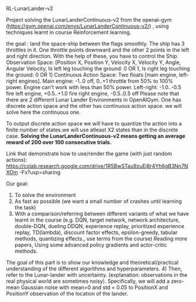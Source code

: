 RL-LunarLander-v2


Project solving the LunarLanderContinuous-v2 from the openai-gym (https://gym.openai.com/envs/LunarLanderContinuous-v2/) , using techniques learnt in course Reinforcement learning.

the goal :
land the space-ship between the flags smoothly.
The ship has 3 throttles in it. One throttle points downward and the other 2 points in the
left and right direction. With the help of these, you have to control the Ship.
Observation Space: [Position X, Position Y, Velocity X, Velocity Y, Angle, Angular
Velocity, Is left leg touching the ground: 0 OR 1, Is right leg touching the ground: 0 OR 1]
Continuous Action Space: Two floats [main engine, left-right engines].
Main engine: -1..0 off, 0..+1 throttle from 50% to 100% power. Engine can't work with
less than 50% power.
Left-right: -1.0..-0.5 fire left engine, +0.5..+1.0 fire right engine, -0.5..0.5 off
Please note that there are 2 different Lunar Lander Environments in OpenAIGym. One
has discrete action space and the other has continuous action space.
we will solve here the continuous one.

To output discrete action space we will have to quantize the action into a finite number
of states.we will use atleast X2 states than in the discrete case.
 ****Solving the LunarLanderContinuous-v2 means getting an average reward of 200 over
100 consecutive trials.****

Link that demonstrate how to use/render the game (with just random actions):
https://colab.research.google.com/drive/1R5BwSTau9zuEj8r4Yh6gB3Nn7NXOm
-Fx?usp=sharing


Our goal:
1) To solve the environment
2) As fast as possible (we want a small number of crashes until learning the task) 
3) With a comparison/referring between different variants of what we have learnt in the
course (e.g. DQN, target network, network architecture, double-DQN, dueling DDQN,
experience replay, prioritized experience replay, TD(lambda), discount factor effects,
epsilon-greedy, tabular methods, quantizing effects., use terms from the course)
Reading more papers, Using some advanced policy gradients and actor-critic methods.

The goal of this part is to show our knowledge and theoretical/practical understanding of
the different algorithms and hyperparameters.
4) Then, refer to the Lunar-lander with uncertainty. (explanation: observations in the real
physical world are sometimes noisy). Specifically, we will add a zero-mean
Gaussian noise with mean=0 and std = 0.05 to PositionX and PositionY observation of
the location of the lander.
